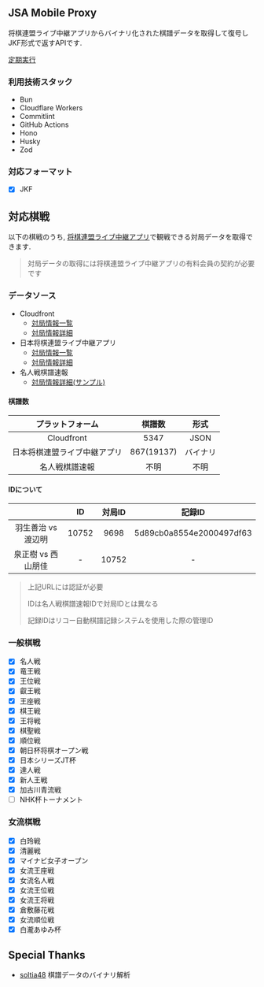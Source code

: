 ## JSA Mobile Proxy

将棋連盟ライブ中継アプリからバイナリ化された棋譜データを取得して復号しJKF形式で返すAPIです.

[定期実行](http://localhost:28787/__scheduled?cron=*+*+*+*+*)

### 利用技術スタック

- Bun
- Cloudflare Workers
- Commitlint
- GitHub Actions
- Hono
- Husky
- Zod

### 対応フォーマット

- [x] JKF

## 対応棋戦

以下の棋戦のうち, [将棋連盟ライブ中継アプリ](https://www.shogi.or.jp/lp/mr201704/)で観戦できる対局データを取得できます.

> 対局データの取得には将棋連盟ライブ中継アプリの有料会員の契約が必要です

### データソース

- Cloudfront
  - [対局情報一覧](https://d2pngvm764jm.cloudfront.net/ai/ai_game_list.txt)
  - [対局情報詳細](https://d2pngvm764jm.cloudfront.net/ai/17361.json)
- 日本将棋連盟ライブ中継アプリ
  - [対局情報一覧](https://ip.jsamobile.jp/api/index.php?action=search&p3=3&p1=0&p2=1400)
  - [対局情報詳細](https://ip.jsamobile.jp/api/index.php?action=shogi&p1=17361)
- 名人戦棋譜速報
  - [対局情報詳細(サンプル)](https://www.meijinsen.jp/sample_kj/10752.txt?gyoku=3?1725419475165)

#### 棋譜数

| プラットフォーム             | 棋譜数     | 形式     |
| :--------------------------: | :--------: | :------: |
| Cloudfront                   | 5347       | JSON     |
| 日本将棋連盟ライブ中継アプリ | 867(19137) | バイナリ |
| 名人戦棋譜速報               | 不明       | 不明     |

#### IDについて

|                    | ID    | 対局ID | 記録ID                   |
| :----------------: | :---: | :----: | :----------------------: |
| 羽生善治 vs 渡辺明 | 10752 | 9698   | 5d89cb0a8554e2000497df63 |
| 泉正樹 vs 西山朋佳 | -     | 10752  | -                        |

> 上記URLには認証が必要
>
> IDは名人戦棋譜速報IDで対局IDとは異なる
>
> 記録IDはリコー自動棋譜記録システムを使用した際の管理ID

### 一般棋戦

- [x] 名人戦
- [x] 竜王戦
- [x] 王位戦
- [x] 叡王戦
- [x] 王座戦
- [x] 棋王戦
- [x] 王将戦
- [x] 棋聖戦
- [x] 順位戦
- [x] 朝日杯将棋オープン戦
- [x] 日本シリーズJT杯
- [x] 達人戦
- [x] 新人王戦
- [x] 加古川青流戦
- [ ] NHK杯トーナメント

### 女流棋戦

- [x] 白玲戦
- [x] 清麗戦
- [x] マイナビ女子オープン
- [x] 女流王座戦
- [x] 女流名人戦
- [x] 女流王位戦
- [x] 女流王将戦
- [x] 倉敷藤花戦
- [x] 女流順位戦
- [x] 白瀧あゆみ杯

## Special Thanks

- [soltia48](https://github.com/soltia48) 棋譜データのバイナリ解析
